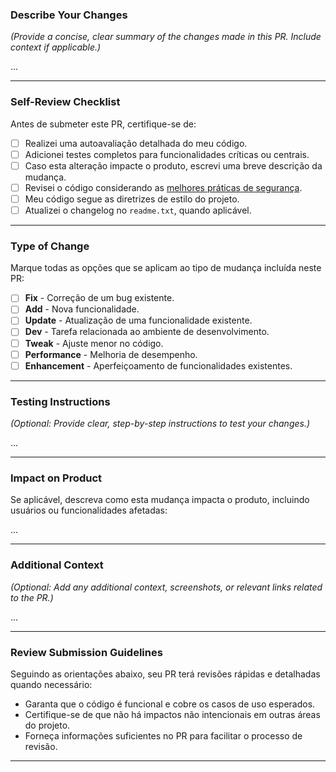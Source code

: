 
### Describe Your Changes
_(Provide a concise, clear summary of the changes made in this PR. Include context if applicable.)_

...

---

### **Self-Review Checklist**
Antes de submeter este PR, certifique-se de:  

- [ ] Realizei uma autoavaliação detalhada do meu código.  
- [ ] Adicionei testes completos para funcionalidades críticas ou centrais.  
- [ ] Caso esta alteração impacte o produto, escrevi uma breve descrição da mudança.  
- [ ] Revisei o código considerando as [melhores práticas de segurança](https://developer.wordpress.org/apis/security/).  
- [ ] Meu código segue as diretrizes de estilo do projeto.  
- [ ] Atualizei o changelog no `readme.txt`, quando aplicável.  

---

### **Type of Change**
Marque todas as opções que se aplicam ao tipo de mudança incluída neste PR:  

- [ ] **Fix** - Correção de um bug existente.  
- [ ] **Add** - Nova funcionalidade.  
- [ ] **Update** - Atualização de uma funcionalidade existente.  
- [ ] **Dev** - Tarefa relacionada ao ambiente de desenvolvimento.  
- [ ] **Tweak** - Ajuste menor no código.  
- [ ] **Performance** - Melhoria de desempenho.  
- [ ] **Enhancement** - Aperfeiçoamento de funcionalidades existentes.  

---

### **Testing Instructions**
_(Optional: Provide clear, step-by-step instructions to test your changes.)_

...

---

### **Impact on Product**
Se aplicável, descreva como esta mudança impacta o produto, incluindo usuários ou funcionalidades afetadas:  

...

---

### **Additional Context**
_(Optional: Add any additional context, screenshots, or relevant links related to the PR.)_

...

---

### **Review Submission Guidelines**
Seguindo as orientações abaixo, seu PR terá revisões rápidas e detalhadas quando necessário:  

- Garanta que o código é funcional e cobre os casos de uso esperados.  
- Certifique-se de que não há impactos não intencionais em outras áreas do projeto.  
- Forneça informações suficientes no PR para facilitar o processo de revisão.  

---

